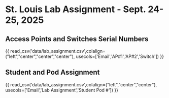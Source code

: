 # St. Louis Lab Assignment - Sept. 24-25, 2025

## Access Points and Switches Serial Numbers
{{ read_csv('data/lab_assignment.csv',colalign=("left","center","center","center"), usecols=['Email','AP#1','AP#2','Switch']) }}

## Student and Pod Assignment
{{ read_csv('data/lab_assignment.csv',colalign=("left","center","center"), usecols=['Email','Lab Assignment','Student Pod #']) }}

